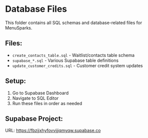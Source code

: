 # Database Files

This folder contains all SQL schemas and database-related files for MenuSparks.

## Files:
- `create_contacts_table.sql` - Waitlist/contacts table schema
- `supabase_*.sql` - Various Supabase table definitions
- `update_customer_credits.sql` - Customer credit system updates

## Setup:
1. Go to Supabase Dashboard
2. Navigate to SQL Editor
3. Run these files in order as needed

## Supabase Project:
URL: https://fbzjjxhyfovvjjjqmyqw.supabase.co